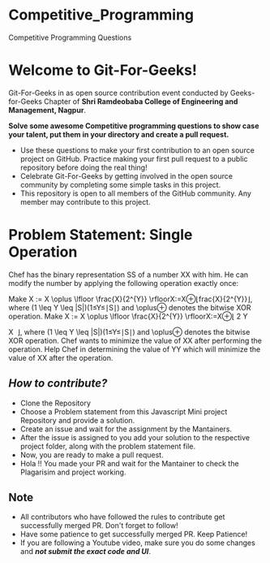 # Competitive_Programming
Competitive Programming Questions

# Welcome to Git-For-Geeks!

Git-For-Geeks in as open source contribution event conducted by Geeks-for-Geeks Chapter of **Shri Ramdeobaba College of Engineering and Management, Nagpur**.

**Solve some awesome Competitive programming questions to show case your talent, put them in your directory and create a pull request.**

- Use these questions to make your first contribution to an open source project on GitHub. Practice making your first pull request to a public repository before doing the real thing!
- Celebrate Git-For-Geeks by getting involved in the open source community by completing some simple tasks in this project.
- This repository is open to all members of the GitHub community. Any member may contribute to this project.

# Problem Statement: Single Operation

Chef has the binary representation SS of a number XX with him. He can modify the number by applying the following operation exactly once:

Make X := X \oplus \lfloor \frac{X}{2^{Y}} \rfloorX:=X⊕⌊frac{X}{2^{Y}}⌋, where (1 \leq Y \leq |S|)(1≤Y≤∣S∣) and \oplus⊕ denotes the bitwise XOR operation.
Make X := X \oplus \lfloor \frac{X}{2^{Y}} \rfloorX:=X⊕⌊ 
2 
Y
 
X
​
 ⌋, where (1 \leq Y \leq |S|)(1≤Y≤∣S∣) and \oplus⊕ denotes the bitwise XOR operation.
Chef wants to minimize the value of XX after performing the operation. Help Chef in determining the value of YY which will minimize the value of XX after the operation.

## *****How to contribute?*****

- Clone the Repository
- Choose a Problem statement from this Javascript Mini project Repository and provide a solution.
- Create an issue and wait for the assignment by the Mantainers.
- After the issue is assigned to you add your solution to the respective project folder, along with the problem statement file.
- Now, you are ready to make a pull request.
- Hola !! You made your PR and wait for the Mantainer to check the Plagarisim and project working.

## Note

- All contributors who have followed the rules to contribute get successfully merged PR. Don't forget to follow!
- Have some patience to get successfully merged PR. Keep Patience!
- If you are following a Youtube video, make sure you do some changes and *****not submit the exact code and UI*****.
